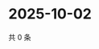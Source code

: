 # 2025-10-02

共 0 条

<!-- BEGIN ZHIHUVIDEO -->
<!-- 最后更新时间 Thu Oct 02 2025 16:15:02 GMT+0800 (China Standard Time) -->

<!-- END ZHIHUVIDEO -->
